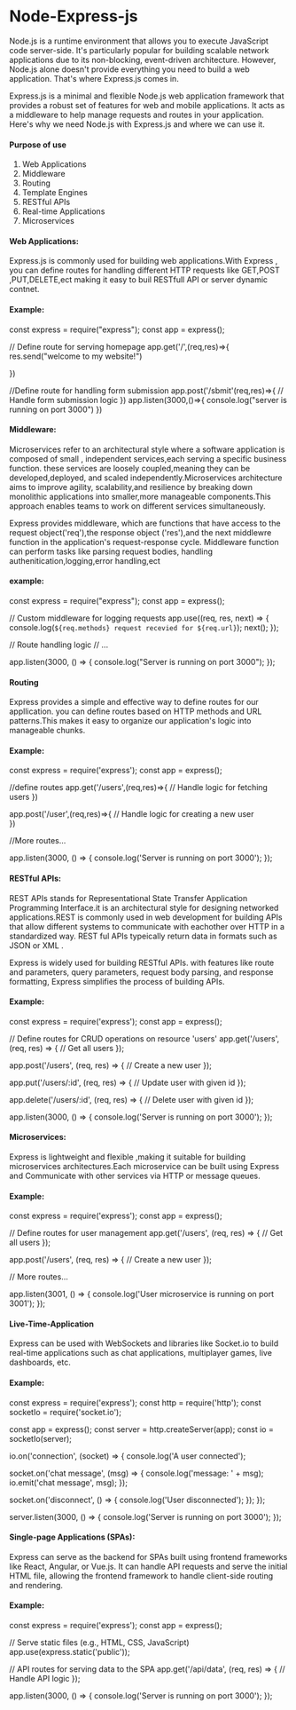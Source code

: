 # Node-Express-js

Node.js is a runtime environment that allows you to execute JavaScript code server-side. It's particularly popular for building scalable network applications due to its non-blocking, event-driven architecture. However, Node.js alone doesn't provide everything you need to build a web application. That's where Express.js comes in.

Express.js is a minimal and flexible Node.js web application framework that provides a robust set of features for web and mobile applications. It acts as a middleware to help manage requests and routes in your application. Here's why we need Node.js with Express.js and where we can use it.

#### Purpose of use

1. Web Applications
2. Middleware
3. Routing
4. Template Engines
5. RESTful APIs
6. Real-time Applications
7. Microservices

#### Web Applications:

Express.js is commonly used for building web applications.With Express , you can define routes for handling different HTTP requests like GET,POST ,PUT,DELETE,ect making it easy to buil RESTfull API or server dynamic contnet.

#### Example:

const express = require("express");
const app = express();

// Define route for serving homepage
app.get('/',(req,res)=>{
res.send("welcome to my website!")

})

//Define route for handling form submission
app.post('/sbmit'(req,res)=>{
// Handle form submission logic
})
app.listen(3000,()=>{
console.log("server is running on port 3000")
})

#### Middleware:

Microservices refer to an architectural style where a software application is composed of small , independent services,each serving a specific business function. these services are loosely coupled,meaning they can be developed,deployed, and scaled independently.Microservices architecture aims to improve agility, scalability,and resilience by breaking down monolithic applications into smaller,more manageable components.This approach enables teams to work on different services simultaneously.

Express provides middleware, which are functions that have access to the request object('req'),the response object ('res'),and the next middlewre function in the application's request-response cycle. Middleware function can perform tasks like parsing request bodies, handling authenitication,logging,error handling,ect

#### example:

const express = require("express");
const app = express();

// Custom middleware for logging requests
app.use((req, res, next) => {
console.log(`${req.methods} request recevied for ${req.url}`);
next();
});

// Route handling logic
// ...

app.listen(3000, () => {
console.log("Server is running on port 3000");
});

#### Routing

Express provides a simple and effective way to define routes for our appllication. you can define routes based on HTTP methods and URL patterns.This makes it easy to organize our application's logic into manageable chunks.

#### Example:

const express = require('express');
const app = express();

//define routes
app.get('/users',(req,res)=>{
// Handle logic for fetching users
})

app.post('/user',(req,res)=>{
// Handle logic for creating a new user  
})

//More routes...

app.listen(3000, () => {
console.log('Server is running on port 3000');
});

#### RESTful APIs:

REST APIs stands for Representational State Transfer Application Programming Interface.it is an architectural style for designing networked applications.REST is commonly used in web development for building APIs that allow different systems to communicate with eachother over HTTP in a standardized way.
REST ful APIs typeically return data in formats such as JSON or XML .

Express is widely used for building RESTful APIs.
with features like route and parameters, query parameters, request body parsing, and response formatting, Express simplifies the process of building APIs.

#### Example:

const express = require('express');
const app = express();

// Define routes for CRUD operations on resource 'users'
app.get('/users', (req, res) => {
// Get all users
});

app.post('/users', (req, res) => {
// Create a new user
});

app.put('/users/:id', (req, res) => {
// Update user with given id
});

app.delete('/users/:id', (req, res) => {
// Delete user with given id
});

app.listen(3000, () => {
console.log('Server is running on port 3000');
});

#### Microservices:

Express is lightweight and flexible ,making it suitable for building microservices architectures.Each microservice can be built using Express and Communicate with other services via HTTP or message queues.

#### Example:

const express = require('express');
const app = express();

// Define routes for user management
app.get('/users', (req, res) => {
// Get all users
});

app.post('/users', (req, res) => {
// Create a new user
});

// More routes...

app.listen(3001, () => {
console.log('User microservice is running on port 3001');
});

#### Live-Time-Application

Express can be used with WebSockets and libraries like Socket.io to build real-time applications such as chat applications, multiplayer games, live dashboards, etc.

#### Example:

const express = require('express');
const http = require('http');
const socketIo = require('socket.io');

const app = express();
const server = http.createServer(app);
const io = socketIo(server);

io.on('connection', (socket) => {
console.log('A user connected');

socket.on('chat message', (msg) => {
console.log('message: ' + msg);
io.emit('chat message', msg);
});

socket.on('disconnect', () => {
console.log('User disconnected');
});
});

server.listen(3000, () => {
console.log('Server is running on port 3000');
});

#### Single-page Applications (SPAs):

Express can serve as the backend for SPAs built using frontend frameworks like React, Angular, or Vue.js. It can handle API requests and serve the initial HTML file, allowing the frontend framework to handle client-side routing and rendering.

#### Example:

const express = require('express');
const app = express();

// Serve static files (e.g., HTML, CSS, JavaScript)
app.use(express.static('public'));

// API routes for serving data to the SPA
app.get('/api/data', (req, res) => {
// Handle API logic
});

app.listen(3000, () => {
console.log('Server is running on port 3000');
});
